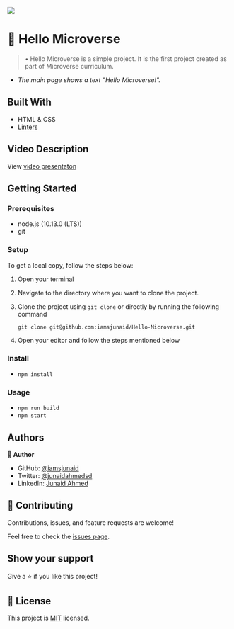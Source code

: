 ![](https://img.shields.io/badge/Microverse-blueviolet)

# 📖 Hello Microverse

> •	Hello Microverse is a simple project. It is the first project created as part of Microverse curriculum.

- _The main page shows a text "Hello Microverse!"._
  ­

## Built With

- HTML & CSS
- [Linters](https://github.com/microverseinc/linters-config/tree/master/html-css-js)

## Video Description

View [video presentaton](https://www.awesomescreenshot.com/video/15817834?key=6aa71e50744b09954c38df0e778377a3)

## Getting Started

### Prerequisites

- node.js (10.13.0 (LTS))
- git

### Setup

To get a local copy, follow the steps below:

1. Open your terminal
2. Navigate to the directory where you want to clone the project.
3. Clone the project using `git clone` or directly by running the following command

   `git clone git@github.com:iamsjunaid/Hello-Microverse.git`

4. Open your editor and follow the steps mentioned below

### Install

- `npm install`

### Usage

- `npm run build`
- `npm start`

## Authors

👤 **Author**

- GitHub: [@iamsjunaid](https://github.com/iamsjunaid)
- Twitter: [@junaidahmedsd](https://twitter.com/junaidahmedsd)
- LinkedIn: [Junaid Ahmed](https://www.linkedin.com/in/junaid-syed-058b2779)


## 🤝 Contributing

Contributions, issues, and feature requests are welcome!

Feel free to check the [issues page](https://github.com/iamsjunaid/Hello-Microvese/issues).

## Show your support

Give a ⭐️ if you like this project!

## 📝 License

This project is [MIT](./LICENSE) licensed.